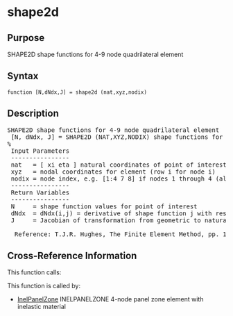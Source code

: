 
<!-- <a name="_top"></a>
<div><a href="../../index.md">Home</a> &gt;  <a href="#">src</a> &gt; <a href="index.md">Other</a> &gt; shape2d.m</div> -->

<!--<table width="100%"><tr><td align="left"><a href="../../index.md"><img alt="<" border="0" src="../../left.png">&nbsp;Master index</a></td>
<td align="right"><a href="index.md">Index for src\Other&nbsp;<img alt=">" border="0" src="../../right.png"></a></td></tr></table>-->
# shape2d
<!-- <h1>shape2d
</h1> -->

## <a name="_name"></a>Purpose

<!-- <h2 id="purpose"><a name="_name"></a>Purpose</h2> -->

SHAPE2D shape functions for 4-9 node quadrilateral element

<!-- <div class="box"><strong>SHAPE2D shape functions for 4-9 node quadrilateral element</strong></div> -->

## <a name="_synopsis"></a>Syntax

`function [N,dNdx,J] = shape2d (nat,xyz,nodix)` 
## <a name="_description"></a>Description

<pre class="comment">SHAPE2D shape functions for 4-9 node quadrilateral element
 [N, dNdx, J] = SHAPE2D (NAT,XYZ,NODIX) shape functions for 4-9 node quadrilateral element
%
 Input Parameters
 ----------------
 nat   = [ xi eta ] natural coordinates of point of interest
 xyz   = nodal coordinates for element (row i for node i)
 nodix = node index, e.g. [1:4 7 8] if nodes 1 through 4 (always), if 7 and 8 are present 
 ----------------
 Return Variables
 ----------------
 N     = shape function values for point of interest
 dNdx  = dNdx(i,j) = derivative of shape function j with respect to geometric coordinate x_i
 J     = Jacobian of transformation from geometric to natural coordinates

  Reference: T.J.R. Hughes, The Finite Element Method, pp. 135</pre>
<!-- <div class="fragment"><pre class="comment">SHAPE2D shape functions for 4-9 node quadrilateral element
 [N, dNdx, J] = SHAPE2D (NAT,XYZ,NODIX) shape functions for 4-9 node quadrilateral element
%
 Input Parameters
 ----------------
 nat   = [ xi eta ] natural coordinates of point of interest
 xyz   = nodal coordinates for element (row i for node i)
 nodix = node index, e.g. [1:4 7 8] if nodes 1 through 4 (always), if 7 and 8 are present 
 ----------------
 Return Variables
 ----------------
 N     = shape function values for point of interest
 dNdx  = dNdx(i,j) = derivative of shape function j with respect to geometric coordinate x_i
 J     = Jacobian of transformation from geometric to natural coordinates

  Reference: T.J.R. Hughes, The Finite Element Method, pp. 135</pre></div> -->

<!-- crossreference -->
## <a name="_cross"></a>Cross-Reference Information

This function calls:
<ul style="list-style-image:url(../../matlabicon.gif)">
</ul>
This function is called by:
<ul style="list-style-image:url(../../matlabicon.gif)">
<li><a href="InelPanelZone.md" class="code" title="function ElemResp = InelPanelZone (action,el_no,xyz,ElemData,ElemState)">InelPanelZone</a>	INELPANELZONE 4-node panel zone element with inelastic material</li></ul>
<!-- crossreference -->




<!-- <hr><address>Generated on Thu 09-Jul-2020 17:34:06 by <strong><a href="http://www.artefact.tk/software/matlab/m2html/" title="Matlab Documentation in HTML">m2html</a></strong> &copy; 2005</address> -->